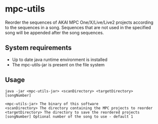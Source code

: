 # mpc-utils

Reorder the sequences of AKAI MPC One/X/Live/Live2 projects according to the sequences in a song. Sequences that are not
used in the specified song will be appended after the song sequences.

## System requirements

- Up to date java runtime environment is installed
- The mpc-utils-jar is present on the file system

## Usage

    java -jar <mpc-utils-jar> <scanDirectory> <targetDirectory> [songNumber]

    <mpc-utils-jar> The binary of this software
    <scanDirectory> The directory containing the MPC projects to reorder
    <targetDirectory> The directory to save the reordered projects
    [songNumber] Optional number of the song to use - default 1